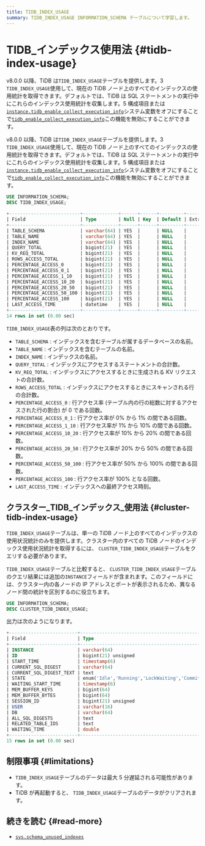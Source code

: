 ```yaml
---
title: TIDB_INDEX_USAGE
summary: TIDB_INDEX_USAGE INFORMATION_SCHEMA テーブルについて学習します。
---
```


# TIDB_インデックス使用法 {#tidb-index-usage}

<CustomContent platform="tidb">

v8.0.0 以降、TiDB は`TIDB_INDEX_USAGE`テーブルを提供します。3 `TIDB_INDEX_USAGE`使用して、現在の TiDB ノード上のすべてのインデックスの使用統計を取得できます。デフォルトでは、TiDB は SQL ステートメントの実行中にこれらのインデックス使用統計を収集します。5 構成項目または[`instance.tidb_enable_collect_execution_info`](/tidb-configuration-file.md#tidb_enable_collect_execution_info)システム変数をオフにすることで[`tidb_enable_collect_execution_info`](/system-variables.md#tidb_enable_collect_execution_info)この機能を無効にすることができます。

</CustomContent>

<CustomContent platform="tidb-cloud">

v8.0.0 以降、TiDB は`TIDB_INDEX_USAGE`テーブルを提供します。3 `TIDB_INDEX_USAGE`使用して、現在の TiDB ノード上のすべてのインデックスの使用統計を取得できます。デフォルトでは、TiDB は SQL ステートメントの実行中にこれらのインデックス使用統計を収集します。5 構成項目または[`instance.tidb_enable_collect_execution_info`](https://docs.pingcap.com/tidb/v8.0/tidb-configuration-file#tidb_enable_collect_execution_info)システム変数をオフにすることで[`tidb_enable_collect_execution_info`](/system-variables.md#tidb_enable_collect_execution_info)この機能を無効にすることができます。

</CustomContent>

```sql
USE INFORMATION_SCHEMA;
DESC TIDB_INDEX_USAGE;
```

```sql
+--------------------------+-------------+------+------+---------+-------+
| Field                    | Type        | Null | Key  | Default | Extra |
+--------------------------+-------------+------+------+---------+-------+
| TABLE_SCHEMA             | varchar(64) | YES  |      | NULL    |       |
| TABLE_NAME               | varchar(64) | YES  |      | NULL    |       |
| INDEX_NAME               | varchar(64) | YES  |      | NULL    |       |
| QUERY_TOTAL              | bigint(21)  | YES  |      | NULL    |       |
| KV_REQ_TOTAL             | bigint(21)  | YES  |      | NULL    |       |
| ROWS_ACCESS_TOTAL        | bigint(21)  | YES  |      | NULL    |       |
| PERCENTAGE_ACCESS_0      | bigint(21)  | YES  |      | NULL    |       |
| PERCENTAGE_ACCESS_0_1    | bigint(21)  | YES  |      | NULL    |       |
| PERCENTAGE_ACCESS_1_10   | bigint(21)  | YES  |      | NULL    |       |
| PERCENTAGE_ACCESS_10_20  | bigint(21)  | YES  |      | NULL    |       |
| PERCENTAGE_ACCESS_20_50  | bigint(21)  | YES  |      | NULL    |       |
| PERCENTAGE_ACCESS_50_100 | bigint(21)  | YES  |      | NULL    |       |
| PERCENTAGE_ACCESS_100    | bigint(21)  | YES  |      | NULL    |       |
| LAST_ACCESS_TIME         | datetime    | YES  |      | NULL    |       |
+--------------------------+-------------+------+------+---------+-------+
14 rows in set (0.00 sec)
```

`TIDB_INDEX_USAGE`表の列は次のとおりです。

-   `TABLE_SCHEMA` : インデックスを含むテーブルが属するデータベースの名前。
-   `TABLE_NAME` : インデックスを含むテーブルの名前。
-   `INDEX_NAME` : インデックスの名前。
-   `QUERY_TOTAL` : インデックスにアクセスするステートメントの合計数。
-   `KV_REQ_TOTAL` : インデックスにアクセスするときに生成される KV リクエストの合計数。
-   `ROWS_ACCESS_TOTAL` : インデックスにアクセスするときにスキャンされる行の合計数。
-   `PERCENTAGE_ACCESS_0` : 行アクセス率 (テーブル内の行の総数に対するアクセスされた行の割合) が 0 である回数。
-   `PERCENTAGE_ACCESS_0_1` : 行アクセス率が 0% から 1% の間である回数。
-   `PERCENTAGE_ACCESS_1_10` : 行アクセス率が 1% から 10% の間である回数。
-   `PERCENTAGE_ACCESS_10_20` : 行アクセス率が 10% から 20% の間である回数。
-   `PERCENTAGE_ACCESS_20_50` : 行アクセス率が 20% から 50% の間である回数。
-   `PERCENTAGE_ACCESS_50_100` : 行アクセス率が 50% から 100% の間である回数。
-   `PERCENTAGE_ACCESS_100` : 行アクセス率が 100% となる回数。
-   `LAST_ACCESS_TIME` : インデックスへの最終アクセス時刻。

## クラスター_TIDB_インデックス_使用法 {#cluster-tidb-index-usage}

`TIDB_INDEX_USAGE`テーブルは、単一の TiDB ノード上のすべてのインデックスの使用状況統計のみを提供します。クラスター内のすべての TiDB ノードのインデックス使用状況統計を取得するには、 `CLUSTER_TIDB_INDEX_USAGE`テーブルをクエリする必要があります。

`TIDB_INDEX_USAGE`テーブルと比較すると、 `CLUSTER_TIDB_INDEX_USAGE`テーブルのクエリ結果には追加の`INSTANCE`フィールドが含まれます。このフィールドには、クラスター内の各ノードの IP アドレスとポートが表示されるため、異なるノード間の統計を区別するのに役立ちます。

```sql
USE INFORMATION_SCHEMA;
DESC CLUSTER_TIDB_INDEX_USAGE;
```

出力は次のようになります。

```sql
+-------------------------+-----------------------------------------------------------------+------+------+---------+-------+
| Field                   | Type                                                            | Null | Key  | Default | Extra |
+-------------------------+-----------------------------------------------------------------+------+------+---------+-------+
| INSTANCE                | varchar(64)                                                     | YES  |      | NULL    |       |
| ID                      | bigint(21) unsigned                                             | NO   | PRI  | NULL    |       |
| START_TIME              | timestamp(6)                                                    | YES  |      | NULL    |       |
| CURRENT_SQL_DIGEST      | varchar(64)                                                     | YES  |      | NULL    |       |
| CURRENT_SQL_DIGEST_TEXT | text                                                            | YES  |      | NULL    |       |
| STATE                   | enum('Idle','Running','LockWaiting','Committing','RollingBack') | YES  |      | NULL    |       |
| WAITING_START_TIME      | timestamp(6)                                                    | YES  |      | NULL    |       |
| MEM_BUFFER_KEYS         | bigint(64)                                                      | YES  |      | NULL    |       |
| MEM_BUFFER_BYTES        | bigint(64)                                                      | YES  |      | NULL    |       |
| SESSION_ID              | bigint(21) unsigned                                             | YES  |      | NULL    |       |
| USER                    | varchar(16)                                                     | YES  |      | NULL    |       |
| DB                      | varchar(64)                                                     | YES  |      | NULL    |       |
| ALL_SQL_DIGESTS         | text                                                            | YES  |      | NULL    |       |
| RELATED_TABLE_IDS       | text                                                            | YES  |      | NULL    |       |
| WAITING_TIME            | double                                                          | YES  |      | NULL    |       |
+-------------------------+-----------------------------------------------------------------+------+------+---------+-------+
15 rows in set (0.00 sec)
```

## 制限事項 {#limitations}

-   `TIDB_INDEX_USAGE`テーブルのデータは最大 5 分遅延される可能性があります。
-   TiDB が再起動すると、 `TIDB_INDEX_USAGE`テーブルのデータがクリアされます。

## 続きを読む {#read-more}

-   [`sys.schema_unused_indexes`](/sys-schema/sys-schema-unused-indexes.md)
